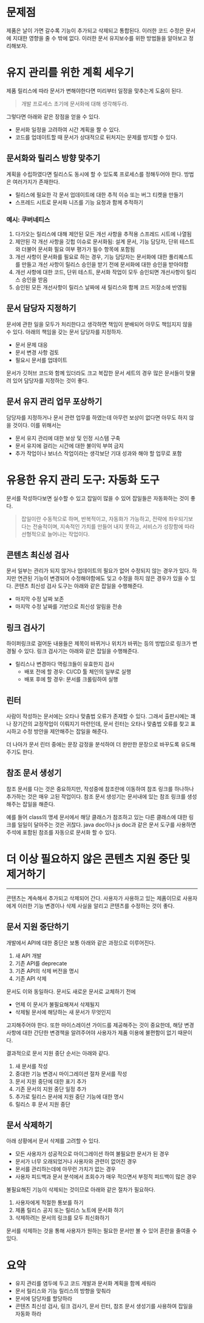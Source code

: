 # 문제점

제품은 날이 가면 갈수록 기능이 추가되고 삭제되고 통합된다. 이러한 코드 수정은 문서에 지대한 영향을 줄 수 밖에 없다. 이러한 문서 유지보수를 위한 방법들을 알아보고 정리해보자.

# 유지 관리를 위한 계획 세우기

제품 릴리스에 따라 문서가 변해야한다면 미리부터 일정을 맞추는게 도움이 된다.

> 개발 프로세스 초기에 문서화에 대해 생각해두라.


그렇다면 아래와 같은 장점을 얻을 수 있다.

- 문서화 일정을 고려하여 시간 계획을 짤 수 있다.
- 코드를 업데이트할 때 문서가 상대적으로 뒤처지는 문제를 방지할 수 있다.

## 문서화와 릴리스 방향 맞추기

계획을 수립하였다면 릴리스도 동시에 할 수 있도록 프로세스를 정해두어야 한다. 방법은 여러가지가 존재한다.

- 릴리스에 필요한 각 문서 업데이트에 대한 추적 이슈 또는 버그 티켓을 만들기
- 스프레드 시트로 문서화 니즈를 기능 요청과 함께 추적하기

### 예시: 쿠버네티스

1. 다가오는 릴리스에 대해 제안된 모든 개선 사항을 추적용 스프레드 시트에 나열됨
2. 제안된 각 개선 사항을 깃헙 이슈로 문서화됨: 설계 문서, 기능 담당자, 단위 테스트와 더불어 문서화 필요 여부 평가가 필수 항목에 포함됨
3. 개선 사항이 문서화를 필요로 하는 경우, 기능 담당자는 문서화에 대한 풀리퀘스트를 만들고 개선 사항이 릴리스 승인을 받기 전에 문서화에 대한 승인을 받아야함
4. 개선 사항에 대한 코드, 단위 테스트, 문서화 작업이 모두 승인되면 개선사항이 릴리스 승인을 받음
5. 승인된 모든 개선사항이 릴리스 날짜에 새 릴리스와 함께 코드 저장소에 반영됨

## 문서 담당자 지정하기

문서에 관한 일을 모두가 처리한다고 생각하면 책임이 분배되어 아무도 책임지지 않을 수 있다. 아래의 책임을 갖는 문서 담당자를 지정하자.

- 문서 문제 대응
- 문서 변경 사항 검토
- 필요시 문서를 업데이트

문서가 깃허브 코드와 함께 있더라도 크고 복잡한 문서 세트의 경우 많은 문서들이 맞물려 있어 담당자를 지정하는 것이 좋다.

## 문서 유지 관리 업무 포상하기

담당자를 지정하거나 문서 관련 업무를 하였는데 아무런 보상이 없다면 아무도 하지 않을 것이다. 이를 위해서는

- 문서 유지 관리에 대한 보상 및 인정 시스템 구축
- 문서 유지에 걸리는 시간에 대한 불이익 부여 금지
- 추가 작업이나 보너스 작업이라는 생각보단 기대 성과와 해야 할 업무로 포함

# 유용한 유지 관리 도구: 자동화 도구

문서를 작성하다보면 실수할 수 있고 잡일이 많을 수 있어 잡일들은 자동화하는 것이 좋다.

> 잡일이란 수동적으로 하며, 반복적이고, 자동화가 가능하고, 전략에 좌우되기보다는 전술적이며, 지속적인 가치를 만들어 내지 못하고, 서비스가 성장함에 따라 선형적으로 늘어나는 작업이다.

## 콘텐츠 최신성 검사

문서 일부는 관리가 되지 않거나 업데이트의 필요가 없어 수정되지 않는 경우가 있다. 하지만 연관된 기능이 변경되어 수정해야함에도 잊고 수정을 하지 않은 경우가 있을 수 있다. 콘텐츠 최신성 검사 도구는 아래와 같은 잡일을 수행해준다.

- 마지막 수정 날짜 보존
- 마지막 수정 날짜를 기반으로 최신성 알림을 전송

## 링크 검사기

하이퍼링크로 걸어둔 내용들은 제목이 바뀌거나 위치가 바뀌는 등의 방법으로 링크가 변경될 수 있다. 링크 검사기는 아래와 같은 잡일을 수행해준다.

- 릴리스나 변경마다 역링크들이 유효한지 검사
    - 배포 전에 할 경우: CI/CD 툴 체인의 일부로 실행
    - 배포 후에 할 경우: 문서를 크롤링하여 실행

## 린터

사람이 작성하는 문서에는 오타나 맞춤법 오류가 존재할 수 있다. 그래서 출판시에는 꽤나 장기간의 교정작업이 이뤄지기 마련인데, 문서 린터는 오타나 맞춤법 오류를 찾고 표시하고 수정 방안을 제안해주는 잡일을 해준다.

더 나아가 문서 린터 중에는 문장 감정을 분석하여 더 완만한 문장으로 바꾸도록 유도해주기도 한다.

## 참조 문서 생성기

참조 문서를 다는 것은 중요하지만, 작성중에 참조란에 이동하여 참조 링크를 하나하나 추가하는 것은 매우 고된 작업이다. 참조 문서 생성기는 문서내에 있는 참조 링크를 생성해주는 잡일을 해준다.

예를 들어 class의 명세 문서에서 해당 클래스가 참조하고 있는 다른 클래스에 대한 링크를 일일이 달아주는 것은 귀찮다. java doc이나 js doc과 같은 문서 도구를 사용하면 주석에 포함된 참조를 자동으로 문서화 할 수 있다.

# 더 이상 필요하지 않은 콘텐츠 지원 중단 및 제거하기

---

콘텐츠는 계속해서 추가되고 삭제되어 간다. 사용자가 사용하고 있는 제품이므로 사용자에게 이러한 기능 변경이나 삭제 사실을 알리고 콘텐츠를 수정하는 것이 좋다.

## 문서 지원 중단하기

개발에서 API에 대한 중단은 보통 아래와 같은 과정으로 이루어진다.

1. 새 API 개발
2. 기존 API를 deprecate
3. 기존 API의 삭제 버전을 명시
4. 기존 API 삭제

문서도 이와 동일하다. 문서도 새로운 문서로 교체하기 전에

- 언제 이 문서가 불필요해져서 삭제될지
- 삭제될 문서에 해당하는 새 문서가 무엇인지

고지해주어야 한다. 또한 마이스레이션 가이드를 제공해주는 것이 중요한데, 해당 변경사항에 대한 간단한 변경책을 알려주어야 사용자가 제품 이용에 불편함이 없기 때문이다.

결과적으로 문서 지원 중단 순서는 아래와 같다.

1. 새 문서를 작성
2. 중대한 기능 변경시 마이그레이션 절차 문서를 작성
3. 문서 지원 중단에 대한 표기 추가
4. 기존 문서의 지원 중단 일정 추가
5. 추가로 릴리스 문서에 지원 중단 기능에 대한 명시
6. 릴리스 후 문서 지원 중단

## 문서 삭제하기

아래 상황에서 문서 삭제를 고려할 수 있다.

- 모든 사용자가 성공적으로 마이그레이션 하여 불필요한 문서가 된 경우
- 문서가 너무 오래되었거나 사용자와 관련이 없어진 경우
- 문서를 관리하는데에 아무런 가치가 없는 경우
- 사용자 피드백과 문서 분석에서 조회수가 매우 적으면서 부정적 피드백이 많은 경우

불필요해진 기능이 삭제되는 것이므로 아래와 같은 절차가 필요하다.

1. 사용자에게 적절한 통보를 하기
2. 제품 릴리스 공지 또는 릴리스 노트에 문서화 하기
3. 삭제하려는 문서의 링크를 모두 최신화하기

문서를 삭제하는 것을 통해 사용자가 원하는 필요한 문서만 볼 수 있어 혼란을 줄여줄 수 있다.

# 요약

- 유지 관리를 염두에 두고 코드 개발과 문서화 계획을 함께 세워라
- 문서 릴리스와 기능 릴리스의 방향을 맞춰라
- 문서에 담당자를 할당하라
- 콘텐츠 최신성 검사, 링크 검사기, 문서 린터, 참조 문서 생성기를 사용하여 잡일을 자동화 하라